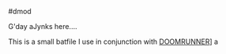 #dmod

G'day aJynks here....

This is a small batfile I use in conjunction with [DOOMRUNNER](https://github.com/Youda008/DoomRunner)] a